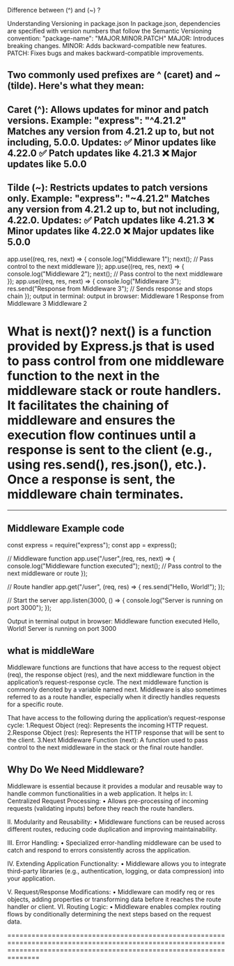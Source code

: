 Difference between (^) and (~) ?

Understanding Versioning in package.json
In package.json, dependencies are specified with version numbers that follow the Semantic Versioning convention:
"package-name": "MAJOR.MINOR.PATCH"
MAJOR: Introduces breaking changes.
MINOR: Adds backward-compatible new features.
PATCH: Fixes bugs and makes backward-compatible improvements.

Two commonly used prefixes are ^ (caret) and ~ (tilde). Here's what they mean:
----------------------------------------------------------------------------------------------------------------------------------
Caret (^):
Allows updates for minor and patch versions.
Example: "express": "^4.21.2"
Matches any version from 4.21.2 up to, but not including, 5.0.0.
Updates:
✅ Minor updates like 4.22.0
✅ Patch updates like 4.21.3
❌ Major updates like 5.0.0
----------------------------------------------------------------------------------------------------------------------------------
Tilde (~):
Restricts updates to patch versions only.
Example: "express": "~4.21.2"
Matches any version from 4.21.2 up to, but not including, 4.22.0.
Updates:
✅ Patch updates like 4.21.3
❌ Minor updates like 4.22.0
❌ Major updates like 5.0.0
----------------------------------------------------------------------------------------------------------------------------------

app.use((req, res, next) => {
    console.log("Middleware 1");
    next(); // Pass control to the next middleware
});
app.use((req, res, next) => {
    console.log("Middleware 2");
    next(); // Pass control to the next middleware
});
app.use((req, res, next) => {
    console.log("Middleware 3");
    res.send("Response from Middleware 3"); // Sends response and stops chain
});
output in terminal:                    output in browser:
Middleware 1                            Response from Middleware 3
Middleware 2

What is next()?
next() is a function provided by Express.js that is used to pass control from one middleware function to the next in the middleware stack or route handlers. It facilitates the chaining of middleware and ensures the execution flow continues until a response is sent to the client (e.g., using res.send(), res.json(), etc.). Once a response is sent, the middleware chain terminates.
=============================================================================================================================================================================
-----------------------
Middleware Example code
------------------------
const express = require("express");
const app = express();

// Middleware function
app.use("/user",(req, res, next) => {
    console.log("Middleware function executed");
    next(); // Pass control to the next middleware or route
});

// Route handler
app.get("/user", (req, res) => {
    res.send("Hello, World!");
});

// Start the server
app.listen(3000, () => {
    console.log("Server is running on port 3000");
});

Output in terminal                       output in browser:
Middleware function executed             Hello, World!
Server is running on port 3000

what is middleWare
------------------
Middleware functions are functions that have access to the request object (req), the response object (res), and the next middleware function in the application’s request-response cycle. The next middleware function is commonly denoted by a variable named next.
Middleware is also sometimes referred to as a route handler, especially when it directly handles requests for a specific route.

That have access to the following during the application’s request-response cycle:
  1.Request Object (req): Represents the incoming HTTP request.
  2.Response Object (res): Represents the HTTP response that will be sent to the client.
  3.Next Middleware Function (next): A function used to pass control to the next middleware in the stack or the final route handler.

Why Do We Need Middleware?
---------------------------
Middleware is essential because it provides a modular and reusable way to handle common functionalities in a web application. It helps in:
I.	Centralized Request Processing:
  •	Allows pre-processing of incoming requests (validating inputs) before they reach the route handlers.

II.	Modularity and Reusability:
  •	Middleware functions can be reused across different routes, reducing code duplication and improving maintainability.

III.	Error Handling:
  •	Specialized error-handling middleware can be used to catch and respond to errors consistently across the application.

IV.	Extending Application Functionality:
  •	Middleware allows you to integrate third-party libraries (e.g., authentication, logging, or data compression) into your application.

V.	Request/Response Modifications:
  •	Middleware can modify req or res objects, adding properties or transforming data before it reaches the route handler or client.
VI.	Routing Logic:
  •	Middleware enables complex routing flows by conditionally determining the next steps based on the request data.
  
  ==========================================================================================================================================================================



